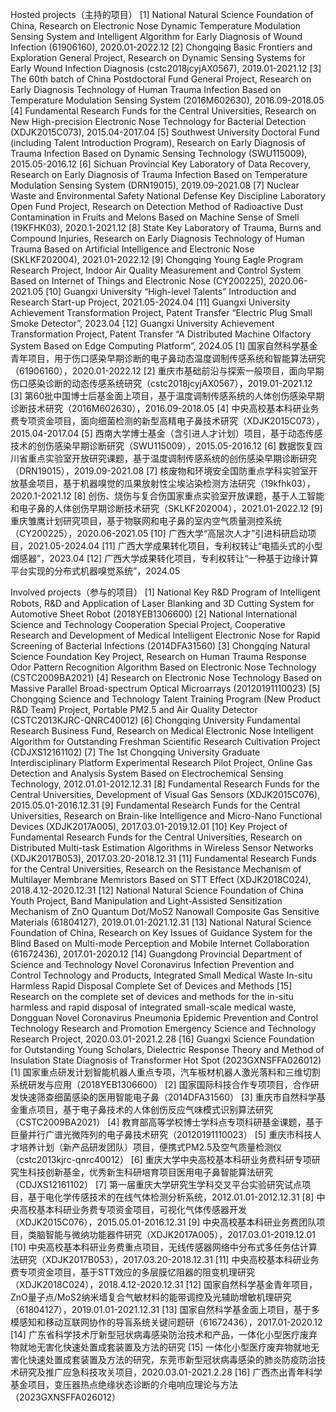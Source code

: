 Hosted projects（主持的项目）
[1] National Natural Science Foundation of China, Research on Electronic Nose Dynamic Temperature Modulation Sensing System and Intelligent Algorithm for Early Diagnosis of Wound Infection (61906160), 2020.01-2022.12
[2] Chongqing Basic Frontiers and Exploration General Project, Research on Dynamic Sensing Systems for Early Wound Infection Diagnosis (cstc2018jcyjAX0567), 2019.01-2021.12
[3] The 60th batch of China Postdoctoral Fund General Project, Research on Early Diagnosis Technology of Human Trauma Infection Based on Temperature Modulation Sensing System (2016M602630), 2016.09-2018.05
[4] Fundamental Research Funds for the Central Universities, Research on New High-precision Electronic Nose Technology for Bacterial Detection (XDJK2015C073), 2015.04-2017.04
[5] Southwest University Doctoral Fund (including Talent Introduction Program), Research on Early Diagnosis of Trauma Infection Based on Dynamic Sensing Technology (SWU115009), 2015.05-2016.12
[6] Sichuan Provincial Key Laboratory of Data Recovery, Research on Early Diagnosis of Trauma Infection Based on Temperature Modulation Sensing System (DRN19015), 2019.09-2021.08
[7] Nuclear Waste and Environmental Safety National Defense Key Discipline Laboratory Open Fund Project, Research on Detection Method of Radioactive Dust Contamination in Fruits and Melons Based on Machine Sense of Smell (19KFHK03), 2020.1-2021.12
[8] State Key Laboratory of Trauma, Burns and Compound Injuries, Research on Early Diagnosis Technology of Human Trauma Based on Artificial Intelligence and Electronic Nose (SKLKF202004), 2021.01-2022.12
[9] Chongqing Young Eagle Program Research Project, Indoor Air Quality Measurement and Control System Based on Internet of Things and Electronic Nose (CY200225), 2020.06-2021.05
[10] Guangxi University “High-level Talents” Introduction and Research Start-up Project, 2021.05-2024.04
[11] Guangxi University Achievement Transformation Project, Patent Transfer “Electric Plug Small Smoke Detector”, 2023.04
[12] Guangxi University Achievement Transformation Project, Patent Transfer “A Distributed Machine Olfactory System Based on Edge Computing Platform”, 2024.05
[1] 国家自然科学基金青年项目，用于伤口感染早期诊断的电子鼻动态温度调制传感系统和智能算法研究（61906160），2020.01-2022.12
[2] 重庆市基础前沿与探索一般项目，面向早期伤口感染诊断的动态传感系统研究（cstc2018jcyjAX0567），2019.01-2021.12
[3] 第60批中国博士后基金面上项目，基于温度调制传感系统的人体创伤感染早期诊断技术研究（2016M602630），2016.09-2018.05
[4] 中央高校基本科研业务费专项资金项目，面向细菌检测的新型高精电子鼻技术研究（XDJK2015C073），2015.04-2017.04
[5] 西南大学博士基金（含引进人才计划）项目，基于动态传感技术的创伤感染早期诊断研究（SWU115009），2015.05-2016.12
[6] 数据恢复四川省重点实验室开放研究课题，基于温度调制传感系统的创伤感染早期诊断研究（DRN19015），2019.09-2021.08
[7] 核废物和环境安全国防重点学科实验室开放基金项目，基于机器嗅觉的瓜果放射性尘埃沾染检测方法研究（19kfhk03），2020.1-2021.12
[8] 创伤、烧伤与复合伤国家重点实验室开放课题，基于人工智能和电子鼻的人体创伤早期诊断技术研究（SKLKF202004），2021.01-2022.12
[9] 重庆雏鹰计划研究项目，基于物联网和电子鼻的室内空气质量测控系统（CY200225），2020.06-2021.05
[10] 广西大学“高层次人才”引进科研启动项目，2021.05-2024.04
[11] 广西大学成果转化项目，专利权转让“电插头式的小型烟感器”，2023.04
[12] 广西大学成果转化项目，专利权转让“一种基于边缘计算平台实现的分布式机器嗅觉系统”，2024.05

Involved projects（参与的项目）
[1] National Key R&D Program of Intelligent Robots, R&D and Application of Laser Blanking and 3D Cutting System for Automotive Sheet Robot (2018YEB1306600)
[2] National International Science and Technology Cooperation Special Project, Cooperative Research and Development of Medical Intelligent Electronic Nose for Rapid Screening of Bacterial Infections (2014DFA31560)
[3] Chongqing Natural Science Foundation Key Project, Research on Human Trauma Response Odor Pattern Recognition Algorithm Based on Electronic Nose Technology (CSTC2009BA2021)
[4] Research on Electronic Nose Technology Based on Massive Parallel Broad-spectrum Optical Microarrays (20120191110023)
[5] Chongqing Science and Technology Talent Training Program (New Product R&D Team) Project, Portable PM2.5 and Air Quality Detector (CSTC2013KJRC-QNRC40012)
[6] Chongqing University Fundamental Research Business Fund, Research on Medical Electronic Nose Intelligent Algorithm for Outstanding Freshman Scientific Research Cultivation Project (CDJXS12161102)
[7] The 1st Chongqing University Graduate Interdisciplinary Platform Experimental Research Pilot Project, Online Gas Detection and Analysis System Based on Electrochemical Sensing Technology, 2012.01.01-2012.12.31
[8] Fundamental Research Funds for the Central Universities, Development of Visual Gas Sensors (XDJK2015C076), 2015.05.01-2016.12.31
[9] Fundamental Research Funds for the Central Universities, Research on Brain-like Intelligence and Micro-Nano Functional Devices (XDJK2017A005), 2017.03.01-2019.12.01
[10] Key Project of Fundamental Research Funds for the Central Universities, Research on Distributed Multi-task Estimation Algorithms in Wireless Sensor Networks (XDJK2017B053), 2017.03.20-2018.12.31
[11] Fundamental Research Funds for the Central Universities, Research on the Resistance Mechanism of Multilayer Membrane Memristors Based on STT Effect (XDJK2018C024), 2018.4.12-2020.12.31
[12] National Natural Science Foundation of China Youth Project, Band Manipulation and Light-Assisted Sensitization Mechanism of ZnO Quantum Dot/MoS2 Nanowall Composite Gas Sensitive Materials (61804127), 2019.01.01-2021.12.31
[13] National Natural Science Foundation of China, Research on Key Issues of Guidance System for the Blind Based on Multi-mode Perception and Mobile Internet Collaboration (61672436), 2017.01-2020.12
[14] Guangdong Provincial Department of Science and Technology Novel Coronavirus Infection Prevention and Control Technology and Products, Integrated Small Medical Waste In-situ Harmless Rapid Disposal Complete Set of Devices and Methods
[15] Research on the complete set of devices and methods for the in-situ harmless and rapid disposal of integrated small-scale medical waste, Dongguan Novel Coronavirus Pneumonia Epidemic Prevention and Control Technology Research and Promotion Emergency Science and Technology Research Project, 2020.03.01-2021.2.28
[16] Guangxi Science Foundation for Outstanding Young Scholars, Dielectric Response Theory and Method of Insulation State Diagnosis of Transformer Hot Spot (2023GXNSFFA026012)
[1] 国家重点研发计划智能机器人重点专项，汽车板材机器人激光落料和三维切割系统研发与应用（2018YEB1306600）
[2] 国家国际科技合作专项项目，合作研发快速筛查细菌感染的医用智能电子鼻（2014DFA31560）
[3] 重庆市自然科学基金重点项目，基于电子鼻技术的人体创伤反应气味模式识别算法研究（CSTC2009BA2021）
[4] 教育部高等学校博士学科点专项科研基金课题，基于巨量并行广谱光微阵列的电子鼻技术研究（20120191110023）
[5] 重庆市科技人才培养计划（新产品研发团队）项目，便携式PM2.5及空气质量检测仪（cstc2013kjrc-qnrc40012）
[6] 重庆大学中央高校基本科研业务费科研专项研究生科技创新基金，优秀新生科研培育项目医用电子鼻智能算法研究（CDJXS12161102）
[7] 第一届重庆大学研究生学科交叉平台实验研究试点项目，基于电化学传感技术的在线气体检测分析系统，2012.01.01-2012.12.31
[8] 中央高校基本科研业务费专项资金项目，可视化气体传感器开发（XDJK2015C076），2015.05.01-2016.12.31
[9] 中央高校基本科研业务费团队项目，类脑智能与微纳功能器件研究（XDJK2017A005），2017.03.01-2019.12.01
[10] 中央高校基本科研业务费重点项目，无线传感器网络中分布式多任务估计算法研究（XDJK2017B053），2017.03.20-2018.12.31
[11] 中央高校基本科研业务费专项资金项目，基于STT效应的多层膜忆阻器的阻变机理研究（XDJK2018C024），2018.4.12-2020.12.31
[12] 国家自然科学基金青年项目，ZnO量子点/MoS2纳米墙复合气敏材料的能带调控及光辅助增敏机理研究（61804127），2019.01.01-2021.12.31
[13] 国家自然科学基金面上项目，基于多模感知和移动互联网协作的导盲系统关键问题研（61672436），2017.01-2020.12
[14] 广东省科学技术厅新型冠状病毒感染防治技术和产品，一体化小型医疗废弃物就地无害化快速处置成套装置及方法的研究
[15] 一体化小型医疗废弃物就地无害化快速处置成套装置及方法的研究，东莞市新型冠状病毒感染的肺炎防疫防治技术研究及推广应急科技攻关项目，2020.03.01-2021.2.28
[16] 广西杰出青年科学基金项目，变压器热点绝缘状态诊断的介电响应理论与方法（2023GXNSFFA026012）
